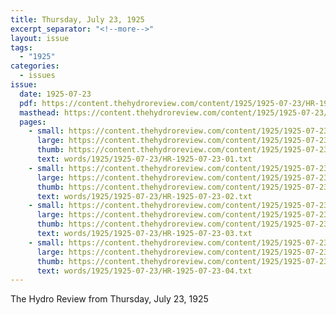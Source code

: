 ```yaml
---
title: Thursday, July 23, 1925
excerpt_separator: "<!--more-->"
layout: issue
tags:
  - "1925"
categories:
  - issues
issue:
  date: 1925-07-23
  pdf: https://content.thehydroreview.com/content/1925/1925-07-23/HR-1925-07-23.pdf
  masthead: https://content.thehydroreview.com/content/1925/1925-07-23/masthead/HR-1925-07-23.jpg
  pages:
    - small: https://content.thehydroreview.com/content/1925/1925-07-23/small/HR-1925-07-23-01.jpg
      large: https://content.thehydroreview.com/content/1925/1925-07-23/large/HR-1925-07-23-01.jpg
      thumb: https://content.thehydroreview.com/content/1925/1925-07-23/thumbnails/HR-1925-07-23-01.jpg
      text: words/1925/1925-07-23/HR-1925-07-23-01.txt
    - small: https://content.thehydroreview.com/content/1925/1925-07-23/small/HR-1925-07-23-02.jpg
      large: https://content.thehydroreview.com/content/1925/1925-07-23/large/HR-1925-07-23-02.jpg
      thumb: https://content.thehydroreview.com/content/1925/1925-07-23/thumbnails/HR-1925-07-23-02.jpg
      text: words/1925/1925-07-23/HR-1925-07-23-02.txt
    - small: https://content.thehydroreview.com/content/1925/1925-07-23/small/HR-1925-07-23-03.jpg
      large: https://content.thehydroreview.com/content/1925/1925-07-23/large/HR-1925-07-23-03.jpg
      thumb: https://content.thehydroreview.com/content/1925/1925-07-23/thumbnails/HR-1925-07-23-03.jpg
      text: words/1925/1925-07-23/HR-1925-07-23-03.txt
    - small: https://content.thehydroreview.com/content/1925/1925-07-23/small/HR-1925-07-23-04.jpg
      large: https://content.thehydroreview.com/content/1925/1925-07-23/large/HR-1925-07-23-04.jpg
      thumb: https://content.thehydroreview.com/content/1925/1925-07-23/thumbnails/HR-1925-07-23-04.jpg
      text: words/1925/1925-07-23/HR-1925-07-23-04.txt
---
```


The Hydro Review from Thursday, July 23, 1925

<!--more-->

